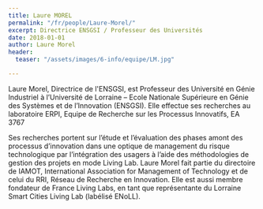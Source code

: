 ```yaml
---
title: Laure MOREL
permalink: "/fr/people/Laure-Morel/"
excerpt: Directrice ENSGSI / Professeur des Universités
date: 2018-01-01
author: Laure Morel
header:
  teaser: "/assets/images/6-info/equipe/LM.jpg"

---
```

Laure Morel, Directrice de l'ENSGSI, est Professeur des Université en Génie Industriel à l’Université de Lorraine – Ecole Nationale Supérieure en Génie des Systèmes et de l’Innovation (ENSGSI). Elle effectue ses recherches au laboratoire ERPI, Equipe de Recherche sur les Processus Innovatifs, EA 3767

Ses recherches portent sur l’étude et l’évaluation des phases amont des processus d’innovation dans une optique de management du risque technologique par l’intégration des usagers à l’aide des méthodologies de gestion des projets en mode Living Lab. Laure Morel fait partie du directoire de IAMOT, International Association for Management of Technology et de celui du RRI, Réseau de Recherche en Innovation. Elle est aussi membre fondateur de France Living Labs, en tant que représentante du Lorraine Smart Cities Living Lab (labélisé ENoLL).